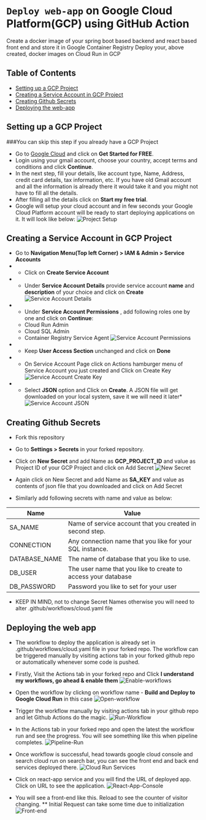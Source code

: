 # `Deploy web-app` on Google Cloud Platform(GCP) using GitHub Action

Create a docker image of your spring boot based backend and react based front end and store it in Google Container Registry
Deploy your, above created, docker images on Cloud Run in GCP

## Table of Contents

* [Setting up a GCP Project](#Setting-up-a-GCP-Project)
* [Creating a Service Account in GCP Project](#Create-Service-Account)
* [Creating Github Secrets](#Creating-github-secrets)
* [Deploying the web-app](#Deploying-the-web-app)


## Setting up a GCP Project

###You can skip this step if you already have a GCP Project

*  Go to [Google Cloud](https://cloud.google.com/) and click on **Get Started for FREE**.
*  Login using your gmail account, choose your country, accept terms and conditions and click **Continue**.
*  In the next step, fill your details, like account type, Name, Address, credit card details, tax information, etc. If you have old Gmail account and all the information is already there it would take it and you might not have to fill all the details.
*  After filling all the details click on **Start my free trial**.
*  Google will setup your cloud account and in few seconds your Google Cloud Platform account will be ready to start deploying applications on it. It will look like below:
![Project Setup](/assets/gcp-project-setup-modified.jpg)

## Creating a Service Account in GCP Project

* Go to **Navigation Menu(Top left Corner) > IAM & Admin > Service Accounts**
*  - Click on **Create Service Account**
*  - Under **Service Account Details** provide service account **name** and **description** of your choice and click on **Create**
  ![Service Account Details](/assets/service-account-details-modified.jpg)
*  - Under **Service Account Permissions** , add following roles one by one and click on **Continue**:
	* Cloud Run Admin
	* Cloud SQL Admin
	* Container Registry Service Agent
  ![Service Account Permissions](/assets/service-account-permissions-modified.jpg)
*  - Keep **User Access Section** unchanged and click on **Done**
*  - On Service Account Page click on Actions hamburger menu of Service Account you just created and Click on Create Key
  ![Service Account Create Key](/assets/service-account-create-key-modified.jpg)
*  - Select **JSON** option and Click on **Create**. A JSON file will get downloaded on your local system, save it we will need it later*
  ![Service Account JSON](/assets/service-account-json-modified.jpg)

## Creating Github Secrets
* Fork this repository
* Go to **Settings > Secrets** in your forked repository.
* Click on **New Secret** and add Name as **GCP_PROJECT_ID** and value as Project ID of your GCP Project and click on Add Secret
  ![New Secret](/assets/secret-project.JPG)

* Again click on New Secret and add Name as **SA_KEY** and value as contents of json file that you downloaded and click on Add Secret
* Similarly add following secrets with name and value as below:

| Name          | Value        | 
| ------------- | -----------  |
| SA_NAME       | Name of service account that you created in second step. |
| CONNECTION    | Any connection name that you like for your SQL instance. |
| DATABASE_NAME | The name of database that you like to use. | 
| DB_USER       | The user name that you like to create to access your database |
| DB_PASSWORD   | Password you like to set for your user | 
  
* KEEP IN MIND, not to change Secret Names otherwise you will need to alter .github/workflows/cloud.yaml file

## Deploying the web app
* The workflow to deploy the application is already set in .github/workflows/cloud.yaml file in your forked repo. The workflow can be triggered manually by visiting actions tab in your forked github repo or automatically whenever some code is pushed.
* Firstly, Visit the Actions tab in your forked repo and Click **I understand my workflows, go ahead & enable them**
   ![Enable-workflows](/assets/understand-workflows.JPG)

* Open the workflow by clickng on workflow name - **Build and Deploy to Google Cloud Run** in this case
   ![Open-workflow](/assets/open-workflow.JPG)
   
* Trigger the workflow manually by visiting actions tab in your github repo and let Github Actions do the magic.
  ![Run-Workflow](/assets/run-workflow.JPG)
  
* In the Actions tab in your forked repo and open the latest the workflow run and see the progress. You will see something like this when pipeline completes.
  ![Pipeline-Run](/assets/pipeline-run.JPG)
  
* Once workflow is successful, head towards google cloud console and search cloud run on search bar, you can see the front end and back end services deployed there.
 ![Cloud Run Services](/assets/cloud-run-services.JPG)
 
* Click on react-app service and you will find the URL of deployed app. Click on URL to see the application. 
 ![React-App-Console](/assets/react-app-console.JPG)
 
* You will see a front-end like this. Reload to see the counter of visitor changing. 
   ** Initial Request can take some time due to initialization
   ![Front-end](/assets/front-end.JPG)